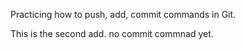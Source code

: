 Practicing how to push, add, commit commands in Git.

This is the second add.  no commit commnad yet.